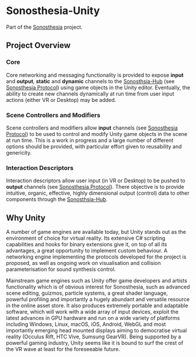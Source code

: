 # Sonosthesia-Unity

Part of the [Sonosthesia](http://www.sonosthesia.com/home) project.

## Project Overview

### Core

Core networking and messaging functionality is provided to expose **input** and **output**, **static** and **dynamic** channels to the [Sonosthsia-Hub](https://github.com/jbat100/sonosthesia-hub/tree/develop) (see [Sonosthesia Protocol](http://www.sonosthesia.com/protocols)) using game objects in the Unity editor. Eventually, the ability to create new channels dynamically at run time from user input actions (either VR or Desktop) may be added.

### Scene Controllers and Modifiers

Scene controllers and modifiers allow **input** channels (see [Sonosthesia Protocol](http://www.sonosthesia.com/protocols)) to be used to control and modify Unity game objects in the scene at run time. This is a work in progress and a large number of different options should be provided, with particular effort given to reusability and genericity. 

### Interaction Descriptors

Interaction descriptors allow user input (in VR or Desktop) to be pushed to **output** channels (see [Sonosthesia Protocol](http://www.sonosthesia.com/protocols)). There objective is to provide intuitive, organic, effective, highly dimensional output (control) data to other components through the [Sonosthsia-Hub](https://github.com/jbat100/sonosthesia-hub/tree/develop).

## Why Unity

A number of game engines are available today, but Unity stands out as the environment of choice for virtual reality. Its extensive C# scripting capabilities and hooks for binary extensions give it, on top of all its advantages, a great opportunity to implement custom behaviour. A networking engine implementing the protocols developed for the project is proposed, as well as ongoing work on visualisation and collision parameterisation for sound synthesis control.

Mainstream game engines such as Unity offer game developers and artists functionality which is of obvious interest for Sonosthesia, such as advanced scene editing, guizmos, particle systems, a great shader language, powerful profiling and importantly a hugely abundant and versatile resource in the online asset store. It also produces extremely portable and adaptable software, which will work with a wide array of input devices, exploit the latest advances in GPU hardware and run on a wide variety of platforms including Windows, Linux, macOS, iOS, Android, WebGL and most importantly emerging head mounted displays aiming to democratise virtual reality (Occulus Rift, HTC Vive, Sumsung GearVR). Being supported by a powerful gaming industry, Unity seems like it is bound to surf the crest of the VR wave at least for the foreseeable future.

